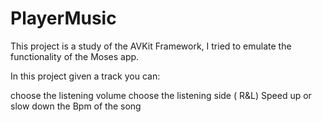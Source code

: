 # PlayerMusic

This project is a study of the AVKit Framework, I tried to emulate the functionality of the Moses app. <br>

In this project given a track you can: <br>

choose the listening volume
choose the listening side ( R&L)
Speed up or slow down the Bpm of the song

